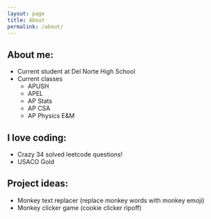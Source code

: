 ```yaml
---
layout: page
title: About
permalink: /about/
---
```

## About me:
- Current student at Del Norte High School
- Current classes
    - APUSH
    - APEL
    - AP Stats
    - AP CSA
    - AP Physics E&M


## I love coding:
- Crazy 34 solved leetcode questions!
- USACO Gold

## Project ideas:
- Monkey text replacer (replace monkey words with monkey emoji)
- Monkey clicker game (cookie clicker ripoff)